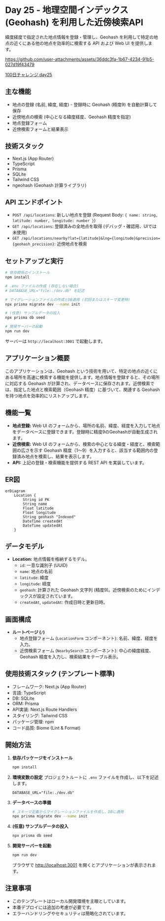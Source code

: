 # Day 25 - 地理空間インデックス (Geohash) を利用した近傍検索API

緯度経度で指定された地点情報を登録・管理し、Geohash を利用して特定の地点の近くにある他の地点を効率的に検索する API および Web UI を提供します。

https://github.com/user-attachments/assets/36ddc3fa-1b67-4234-91b5-027d19f43479

[100日チャレンジ day25](https://zenn.dev/gin_nazo/scraps/d25e09ee96e17d)

## 主な機能

*   地点の登録 (名前, 緯度, 経度) - 登録時に Geohash (精度9) を自動計算して保存
*   近傍地点の検索 (中心となる緯度経度、Geohash 精度を指定)
*   地点登録フォーム
*   近傍検索フォームと結果表示

## 技術スタック

*   Next.js (App Router)
*   TypeScript
*   Prisma
*   SQLite
*   Tailwind CSS
*   ngeohash (Geohash 計算ライブラリ)

## API エンドポイント

*   `POST /api/locations`: 新しい地点を登録 (Request Body: `{ name: string, latitude: number, longitude: number }`)
*   `GET /api/locations`: 登録済みの全地点を取得 (デバッグ・確認用、UIでは未使用)
*   `GET /api/locations/nearby?lat={latitude}&lng={longitude}&precision={geohash_precision}`: 近傍地点を検索

## セットアップと実行

```bash
# 依存関係のインストール
npm install

# .env ファイルの作成 (存在しない場合)
# DATABASE_URL="file:./dev.db" を記述

# マイグレーションファイルの作成とDB適用 (初回またはスキーマ変更時)
npx prisma migrate dev --name init

# (任意) サンプルデータの投入
npx prisma db seed

# 開発サーバーの起動
npm run dev
```

サーバーは `http://localhost:3001` で起動します。

## アプリケーション概要

このアプリケーションは、Geohash という技術を用いて、特定の地点の近くにある場所を高速に検索する機能を提供します。地点情報を登録すると、その場所に対応する Geohash が計算され、データベースに保存されます。近傍検索では、指定した地点と検索範囲（Geohash 精度）に基づいて、関連する Geohash を持つ地点を効率的にリストアップします。

## 機能一覧

- **地点登録:** Web UI のフォームから、場所の名前、緯度、経度を入力して地点をデータベースに登録できます。登録時に精度9のGeohashが自動生成されます。
- **近傍検索:** Web UI のフォームから、検索の中心となる緯度・経度と、検索範囲の広さを示す Geohash 精度（1〜9）を入力すると、該当する範囲内の登録済み地点を検索し、結果を表示します。
- **API:** 上記の登録・検索機能を提供する REST API を実装しています。

## ER図

```mermaid
erDiagram
    Location {
        String id PK
        String name
        Float latitude
        Float longitude
        String geohash "Indexed"
        DateTime createdAt
        DateTime updatedAt
    }
```

## データモデル

- **Location:** 地点情報を格納するモデル。
    - `id`: 一意な識別子 (UUID)
    - `name`: 地点の名前
    - `latitude`: 緯度
    - `longitude`: 経度
    - `geohash`: 計算された Geohash 文字列 (精度9)。近傍検索のためにインデックスが設定されています。
    - `createdAt`, `updatedAt`: 作成日時と更新日時。

## 画面構成

- **ルートページ (`/`)**
    - 地点登録フォーム (`LocationForm` コンポーネント): 名前、緯度、経度を入力。
    - 近傍検索フォーム (`NearbySearch` コンポーネント): 中心の緯度経度、Geohash 精度を入力し、検索結果をテーブル表示。

## 使用技術スタック (テンプレート標準)

- フレームワーク: Next.js (App Router)
- 言語: TypeScript
- DB: SQLite
- ORM: Prisma
- API実装: Next.js Route Handlers
- スタイリング: Tailwind CSS
- パッケージ管理: npm
- コード品質: Biome (Lint & Format)

## 開始方法

1. **依存パッケージをインストール**
   ```bash
   npm install
   ```
2. **環境変数の設定**
   プロジェクトルートに `.env` ファイルを作成し、以下を記述します。
   ```
   DATABASE_URL="file:./dev.db"
   ```
3. **データベースの準備**
   ```bash
   # スキーマ定義からマイグレーションファイルを作成し、DBに適用
   npx prisma migrate dev --name init
   ```
4. **(任意) サンプルデータの投入**
   ```bash
   npx prisma db seed
   ```
5. **開発サーバーを起動**
   ```bash
   npm run dev
   ```
   ブラウザで [http://localhost:3001](http://localhost:3001) を開くとアプリケーションが表示されます。

## 注意事項

- このテンプレートはローカル開発環境を主眼としています。
- 本番デプロイには追加の考慮が必要です。
- エラーハンドリングやセキュリティは簡略化されています。
